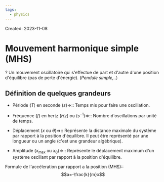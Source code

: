 ```yaml
---
tags:
  - physics
---
```

Created: 2023-11-08

# Mouvement harmonique simple (MHS)
?
Un mouvement oscillatoire qui s'effectue de part et d'autre d'une position d'équilibre (pas de perte d'énergie). (*Pendule simple,..*)
<!--SR:!2024-03-23,46,150-->

## Définition de quelques grandeurs
- Période ($T$) en seconde ($s$)=>:: Temps mis pour faire une oscillation.
<!--SR:!2024-04-18,95,250-->
- Fréquence ($f$) en hertz ($Hz$) ou ($s^{-1}$)=>:: Nombre d'oscillations par unité de temps.
<!--SR:!2024-05-27,119,250-->
- Déplacement ($x$ ou $\theta$)=>:: Représente la distance maximale du système par rapport à la position d'équilibre. Il peut être représenté par une longueur ou un angle (c'est une grandeur algébrique).
<!--SR:!2024-03-18,72,230-->
- Amplitude ($x_{\text{max}}$ ou $x_{0}$)=>:: Représente le déplacement maximum d'un système oscillant par rapport à la position d'équilibre.
<!--SR:!2024-04-03,84,250-->

Formule de l'accéleration par rapport a la position (MHS)::$$a=-\frac{k}{m}x$$
<!--SR:!2024-05-01,65,199-->
